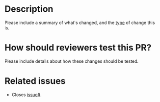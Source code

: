 # Description

Please include a summary of what's changed, and the [type](https://github.com/mozilla-services/syncstorage-rs/blob/master/CONTRIBUTING.md) of change this is.

# How should reviewers test this PR?

Please include details about how these changes should be tested.

# Related issues

* Closes [issue#](link).